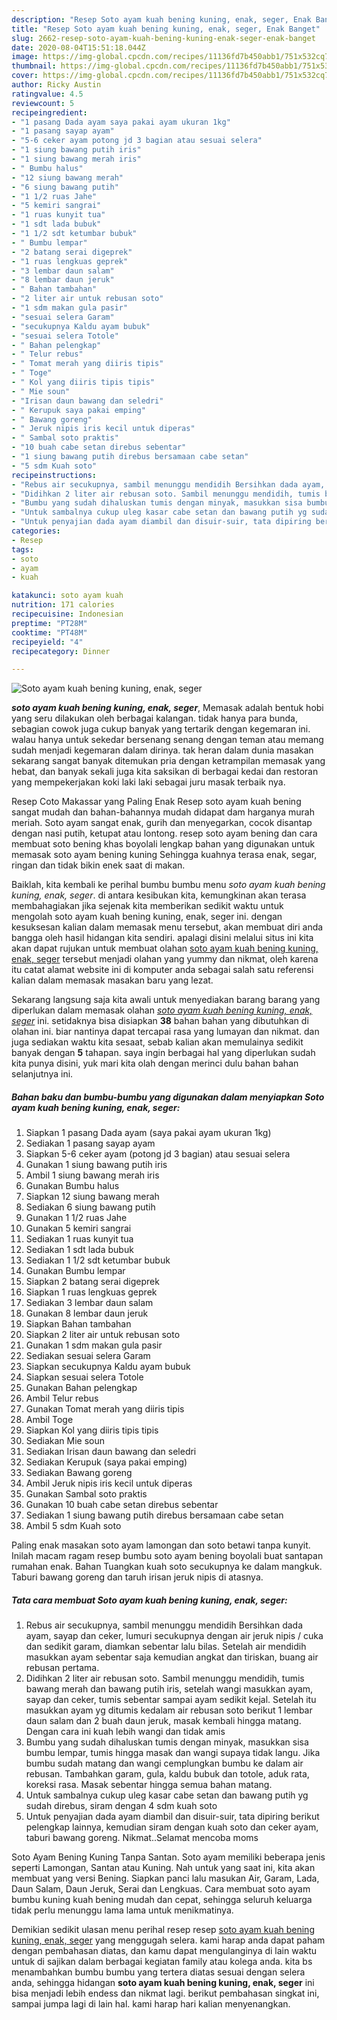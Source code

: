 ```yaml
---
description: "Resep Soto ayam kuah bening kuning, enak, seger, Enak Banget"
title: "Resep Soto ayam kuah bening kuning, enak, seger, Enak Banget"
slug: 2662-resep-soto-ayam-kuah-bening-kuning-enak-seger-enak-banget
date: 2020-08-04T15:51:18.044Z
image: https://img-global.cpcdn.com/recipes/11136fd7b450abb1/751x532cq70/soto-ayam-kuah-bening-kuning-enak-seger-foto-resep-utama.jpg
thumbnail: https://img-global.cpcdn.com/recipes/11136fd7b450abb1/751x532cq70/soto-ayam-kuah-bening-kuning-enak-seger-foto-resep-utama.jpg
cover: https://img-global.cpcdn.com/recipes/11136fd7b450abb1/751x532cq70/soto-ayam-kuah-bening-kuning-enak-seger-foto-resep-utama.jpg
author: Ricky Austin
ratingvalue: 4.5
reviewcount: 5
recipeingredient:
- "1 pasang Dada ayam saya pakai ayam ukuran 1kg"
- "1 pasang sayap ayam"
- "5-6 ceker ayam potong jd 3 bagian atau sesuai selera"
- "1 siung bawang putih iris"
- "1 siung bawang merah iris"
- " Bumbu halus"
- "12 siung bawang merah"
- "6 siung bawang putih"
- "1 1/2 ruas Jahe"
- "5 kemiri sangrai"
- "1 ruas kunyit tua"
- "1 sdt lada bubuk"
- "1 1/2 sdt ketumbar bubuk"
- " Bumbu lempar"
- "2 batang serai digeprek"
- "1 ruas lengkuas geprek"
- "3 lembar daun salam"
- "8 lembar daun jeruk"
- " Bahan tambahan"
- "2 liter air untuk rebusan soto"
- "1 sdm makan gula pasir"
- "sesuai selera Garam"
- "secukupnya Kaldu ayam bubuk"
- "sesuai selera Totole"
- " Bahan pelengkap"
- " Telur rebus"
- " Tomat merah yang diiris tipis"
- " Toge"
- " Kol yang diiris tipis tipis"
- " Mie soun"
- "Irisan daun bawang dan seledri"
- " Kerupuk saya pakai emping"
- " Bawang goreng"
- " Jeruk nipis iris kecil untuk diperas"
- " Sambal soto praktis"
- "10 buah cabe setan direbus sebentar"
- "1 siung bawang putih direbus bersamaan cabe setan"
- "5 sdm Kuah soto"
recipeinstructions:
- "Rebus air secukupnya, sambil menunggu mendidih Bersihkan dada ayam, sayap dan ceker, lumuri secukupnya dengan air jeruk nipis / cuka dan sedikit garam, diamkan sebentar lalu bilas. Setelah air mendidih masukkan ayam sebentar saja kemudian angkat dan tiriskan, buang air rebusan pertama."
- "Didihkan 2 liter air rebusan soto. Sambil menunggu mendidih, tumis bawang merah dan bawang putih iris, setelah wangi masukkan ayam, sayap dan ceker, tumis sebentar sampai ayam sedikit kejal. Setelah itu masukkan ayam yg ditumis kedalam air rebusan soto berikut 1 lembar daun salam dan 2 buah daun jeruk, masak kembali hingga matang. Dengan cara ini kuah lebih wangi dan tidak amis"
- "Bumbu yang sudah dihaluskan tumis dengan minyak, masukkan sisa bumbu lempar, tumis hingga masak dan wangi supaya tidak langu. Jika bumbu sudah matang dan wangi cemplungkan bumbu ke dalam air rebusan. Tambahkan garam, gula, kaldu bubuk dan totole, aduk rata, koreksi rasa. Masak sebentar hingga semua bahan matang."
- "Untuk sambalnya cukup uleg kasar cabe setan dan bawang putih yg sudah direbus, siram dengan 4 sdm kuah soto"
- "Untuk penyajian dada ayam diambil dan disuir-suir, tata dipiring berikut pelengkap lainnya, kemudian siram dengan kuah soto dan ceker ayam, taburi bawang goreng. Nikmat..Selamat mencoba moms"
categories:
- Resep
tags:
- soto
- ayam
- kuah

katakunci: soto ayam kuah 
nutrition: 171 calories
recipecuisine: Indonesian
preptime: "PT28M"
cooktime: "PT48M"
recipeyield: "4"
recipecategory: Dinner

---
```



![Soto ayam kuah bening kuning, enak, seger](https://img-global.cpcdn.com/recipes/11136fd7b450abb1/751x532cq70/soto-ayam-kuah-bening-kuning-enak-seger-foto-resep-utama.jpg)

<b><i>soto ayam kuah bening kuning, enak, seger</i></b>, Memasak adalah bentuk hobi yang seru dilakukan oleh berbagai kalangan. tidak hanya para bunda, sebagian cowok juga cukup banyak yang tertarik dengan kegemaran ini. walau hanya untuk sekedar bersenang senang dengan teman atau memang sudah menjadi kegemaran dalam dirinya. tak heran dalam dunia masakan sekarang sangat banyak ditemukan pria dengan ketrampilan memasak yang hebat, dan banyak sekali juga kita saksikan di berbagai kedai dan restoran yang mempekerjakan koki laki laki sebagai juru masak terbaik nya.

Resep Coto Makassar yang Paling Enak Resep soto ayam kuah bening sangat mudah dan bahan-bahannya mudah didapat dam harganya murah meriah. Soto ayam sangat enak, gurih dan menyegarkan, cocok disantap dengan nasi putih, ketupat atau lontong. resep soto ayam bening dan cara membuat soto bening khas boyolali lengkap bahan yang digunakan untuk memasak soto ayam bening kuning Sehingga kuahnya terasa enak, segar, ringan dan tidak bikin enek saat di makan.

Baiklah, kita kembali ke perihal bumbu bumbu menu <i>soto ayam kuah bening kuning, enak, seger</i>. di antara kesibukan kita, kemungkinan akan terasa membahagiakan jika sejenak kita memberikan sedikit waktu untuk mengolah soto ayam kuah bening kuning, enak, seger ini. dengan kesuksesan kalian dalam memasak menu tersebut, akan membuat diri anda bangga oleh hasil hidangan kita sendiri. apalagi disini melalui situs ini kita akan dapat rujukan untuk membuat olahan <u>soto ayam kuah bening kuning, enak, seger</u> tersebut menjadi olahan yang yummy dan nikmat, oleh karena itu catat alamat website ini di komputer anda sebagai salah satu referensi kalian dalam memasak masakan baru yang lezat.


Sekarang langsung saja kita awali untuk menyediakan barang barang yang diperlukan dalam memasak olahan <u><i>soto ayam kuah bening kuning, enak, seger</i></u> ini. setidaknya bisa disiapkan <b>38</b> bahan bahan yang dibutuhkan di olahan ini. biar nantinya dapat tercapai rasa yang lumayan dan nikmat. dan juga sediakan waktu kita sesaat, sebab kalian akan memulainya sedikit banyak dengan <b>5</b> tahapan. saya ingin berbagai hal yang diperlukan sudah kita punya disini, yuk mari kita olah dengan merinci dulu bahan bahan selanjutnya ini.

<!--inarticleads1-->

##### Bahan baku dan bumbu-bumbu yang digunakan dalam menyiapkan Soto ayam kuah bening kuning, enak, seger:

1. Siapkan 1 pasang Dada ayam (saya pakai ayam ukuran 1kg)
1. Sediakan 1 pasang sayap ayam
1. Siapkan 5-6 ceker ayam (potong jd 3 bagian) atau sesuai selera
1. Gunakan 1 siung bawang putih iris
1. Ambil 1 siung bawang merah iris
1. Gunakan  Bumbu halus
1. Siapkan 12 siung bawang merah
1. Sediakan 6 siung bawang putih
1. Gunakan 1 1/2 ruas Jahe
1. Gunakan 5 kemiri sangrai
1. Sediakan 1 ruas kunyit tua
1. Sediakan 1 sdt lada bubuk
1. Sediakan 1 1/2 sdt ketumbar bubuk
1. Gunakan  Bumbu lempar
1. Siapkan 2 batang serai digeprek
1. Siapkan 1 ruas lengkuas geprek
1. Sediakan 3 lembar daun salam
1. Gunakan 8 lembar daun jeruk
1. Siapkan  Bahan tambahan
1. Siapkan 2 liter air untuk rebusan soto
1. Gunakan 1 sdm makan gula pasir
1. Sediakan sesuai selera Garam
1. Siapkan secukupnya Kaldu ayam bubuk
1. Siapkan sesuai selera Totole
1. Gunakan  Bahan pelengkap
1. Ambil  Telur rebus
1. Gunakan  Tomat merah yang diiris tipis
1. Ambil  Toge
1. Siapkan  Kol yang diiris tipis tipis
1. Sediakan  Mie soun
1. Sediakan Irisan daun bawang dan seledri
1. Sediakan  Kerupuk (saya pakai emping)
1. Sediakan  Bawang goreng
1. Ambil  Jeruk nipis iris kecil untuk diperas
1. Gunakan  Sambal soto praktis
1. Gunakan 10 buah cabe setan direbus sebentar
1. Sediakan 1 siung bawang putih direbus bersamaan cabe setan
1. Ambil 5 sdm Kuah soto


Paling enak masakan soto ayam lamongan dan soto betawi tanpa kunyit. Inilah macam ragam resep bumbu soto ayam bening boyolali buat santapan rumahan enak. Bahan Tuangkan kuah soto secukupnya ke dalam mangkuk. Taburi bawang goreng dan taruh irisan jeruk nipis di atasnya. 

<!--inarticleads2-->

##### Tata cara membuat Soto ayam kuah bening kuning, enak, seger:

1. Rebus air secukupnya, sambil menunggu mendidih Bersihkan dada ayam, sayap dan ceker, lumuri secukupnya dengan air jeruk nipis / cuka dan sedikit garam, diamkan sebentar lalu bilas. Setelah air mendidih masukkan ayam sebentar saja kemudian angkat dan tiriskan, buang air rebusan pertama.
1. Didihkan 2 liter air rebusan soto. Sambil menunggu mendidih, tumis bawang merah dan bawang putih iris, setelah wangi masukkan ayam, sayap dan ceker, tumis sebentar sampai ayam sedikit kejal. Setelah itu masukkan ayam yg ditumis kedalam air rebusan soto berikut 1 lembar daun salam dan 2 buah daun jeruk, masak kembali hingga matang. Dengan cara ini kuah lebih wangi dan tidak amis
1. Bumbu yang sudah dihaluskan tumis dengan minyak, masukkan sisa bumbu lempar, tumis hingga masak dan wangi supaya tidak langu. Jika bumbu sudah matang dan wangi cemplungkan bumbu ke dalam air rebusan. Tambahkan garam, gula, kaldu bubuk dan totole, aduk rata, koreksi rasa. Masak sebentar hingga semua bahan matang.
1. Untuk sambalnya cukup uleg kasar cabe setan dan bawang putih yg sudah direbus, siram dengan 4 sdm kuah soto
1. Untuk penyajian dada ayam diambil dan disuir-suir, tata dipiring berikut pelengkap lainnya, kemudian siram dengan kuah soto dan ceker ayam, taburi bawang goreng. Nikmat..Selamat mencoba moms


Soto Ayam Bening Kuning Tanpa Santan. Soto ayam memiliki beberapa jenis seperti Lamongan, Santan atau Kuning. Nah untuk yang saat ini, kita akan membuat yang versi Bening. Siapkan panci lalu masukan Air, Garam, Lada, Daun Salam, Daun Jeruk, Serai dan Lengkuas. Cara membuat soto ayam bumbu kuning kuah bening mudah dan cepat, sehingga seluruh keluarga tidak perlu menunggu lama lama untuk menikmatinya. 

Demikian sedikit ulasan menu perihal resep resep <u>soto ayam kuah bening kuning, enak, seger</u> yang menggugah selera. kami harap anda dapat paham dengan pembahasan diatas, dan kamu dapat mengulanginya di lain waktu untuk di sajikan dalam berbagai kegiatan family atau kolega anda. kita bs menambahkan bumbu bumbu yang tertera diatas sesuai dengan selera anda, sehingga hidangan <b>soto ayam kuah bening kuning, enak, seger</b> ini bisa menjadi lebih endess dan nikmat lagi. berikut pembahasan singkat ini, sampai jumpa lagi di lain hal. kami harap hari kalian menyenangkan.
